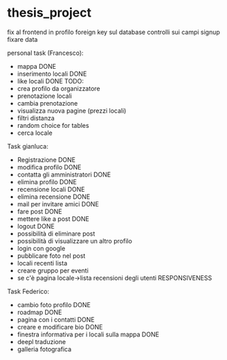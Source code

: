 # thesis_project

fix al frontend in profilo
foreign key sul database
controlli sui campi signup
fixare data

personal task (Francesco): 
- mappa DONE 
- inserimento locali DONE
- like locali DONE 
TODO:  
- crea profilo da organizzatore 
- prenotazione locali
- cambia prenotazione
- visualizza nuova pagine (prezzi locali)
- filtri distanza 
- random choice for tables
- cerca locale

Task gianluca:
- Registrazione DONE
- modifica profilo DONE
- contatta gli amministratori DONE
- elimina profilo DONE
- recensione locali DONE
- elimina recensione DONE
- mail per invitare amici DONE
- fare post DONE
- mettere like a post DONE
- logout DONE
- possibilità di eliminare post
- possibilità di visualizzare un altro profilo
- login con google
- pubblicare foto nel post
- locali recenti lista
- creare gruppo per eventi
- se c'è pagina locale->lista recensioni degli utenti
RESPONSIVENESS

Task Federico:
- cambio foto profilo DONE
- roadmap DONE
- pagina con i contatti DONE
- creare e modificare bio DONE
- finestra informativa per i locali sulla mappa DONE
- deepl traduzione
- galleria fotografica

